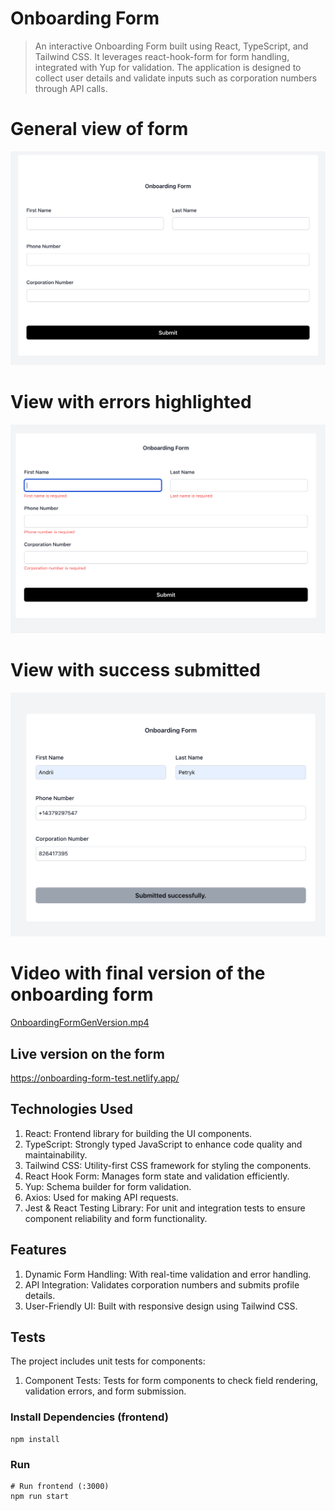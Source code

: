 # Onboarding Form

> An interactive Onboarding Form built using React, TypeScript, and Tailwind CSS. It leverages react-hook-form for form handling, integrated with Yup for validation. The application is designed to collect user details and validate inputs such as corporation numbers through API calls.
> 
# General view of form
![img.png](src/assets/img.png)

# View with errors highlighted

![errors.png](src/assets/errors.png)

# View with success submitted

![success_submit.png](src/assets/success_submit.png)

# Video with final version of the onboarding form
[OnboardingFormGenVersion.mp4](src/assets/OnboardingFormGenVersion.mp4)

## Live version on the form 

https://onboarding-form-test.netlify.app/

## Technologies Used

1. React: Frontend library for building the UI components.
2. TypeScript: Strongly typed JavaScript to enhance code quality and maintainability.
3. Tailwind CSS: Utility-first CSS framework for styling the components.
4. React Hook Form: Manages form state and validation efficiently.
5. Yup: Schema builder for form validation.
6. Axios: Used for making API requests.
7. Jest & React Testing Library: For unit and integration tests to ensure component reliability and form functionality.

## Features

1. Dynamic Form Handling: With real-time validation and error handling.
2. API Integration: Validates corporation numbers and submits profile details.
3. User-Friendly UI: Built with responsive design using Tailwind CSS.

## Tests

The project includes unit tests for components:

1. Component Tests: Tests for form components to check field rendering, validation errors, and form submission.


### Install Dependencies (frontend)

```
npm install
```

### Run

```
# Run frontend (:3000)
npm run start
```
